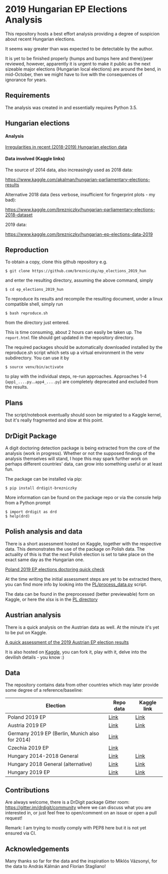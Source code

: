 2019 Hungarian EP Elections Analysis
====================================

This repository hosts a best effort analysis providing a degree of suspicion
about recent Hungarian elections.

It seems way greater than was expected to be detectable by the author.

It is yet to be finished properly (humps and bumps here and there)/peer
reviewed, however, apparently it is urgent to make it public as the next
sizeable major elections (Hungarian local elections) are around the bend, in
mid-October, then we might have to live with the consequences of ignorance for
years.


Requirements
------------

The analysis was created in and essentially requires Python 3.5.

Hungarian elections
-------------------

#### Analysis

[Irregularities in recent (2018-2019) Hungarian election data](https://nbviewer.jupyter.org/github/brezniczky/ep_elections_2019_hun/blob/master/report.ipynb)

#### Data involved (Kaggle links)

The source of 2014 data, also increasingly used as 2018 data:

https://www.kaggle.com/akalman/hungarian-parliamentary-elections-results

Alternative 2018 data (less verbose, insufficient for fingerprint plots - my
bad):

https://www.kaggle.com/brezniczky/hungarian-parliamentary-elections-2018-dataset

2019 data:

https://www.kaggle.com/brezniczky/hungarian-ep-elections-data-2019


Reproduction
------------

To obtain a copy, clone this github repository e.g.

    $ git clone https://github.com/brezniczky/ep_elections_2019_hun

and enter the resulting directory, assuming the above command, simply

    $ cd ep_elections_2019_hun

To reproduce its results and recompile the resulting document, under a linux
compatible shell, simply run

    $ bash reproduce.sh

from the directory just entered.

This is time consuming, about 2 hours can easily be taken up.
The `report.html` file should get updated in the repository directory.

The required packages should be automatically downloaded installed by the
reproduce.sh script which sets up a virtual environment in the venv
subdirectory. You can use it by

    $ source venv/bin/activate

to play with the individual steps, re-run approaches.
Approaches 1-4 (`app1_....py`...`app4_....py`) are completely deprecated and
excluded from the results.


Plans
-----

The script/notebook eventually should soon be migrated to a Kaggle kernel, but
it's really fragmented and slow at this point.


DrDigit Package
---------------

A digit doctoring detection package is being extracted from the core of the
analysis (work in progress).
Whether or not the supposed findings of the analysis themselves will stand, I
hope this may spark further work on perhaps different countries' data, can grow
into something useful or at least fun.

The package can be installed via pip:

    $ pip install drdigit-brezniczky

More information can be found on the package repo or via the console help from
a Python prompt

    $ import drdigit as drd
    $ help(drd)


Polish analysis and data
------------------------

There is a short assessment hosted on Kaggle, together with the respective data.
This demonstrates the use of the package on Polish data. The actuality of this
is that the next Polish election is set to take place on the exact same day as
the Hungarian one.

[Poland 2019 EP elections doctoring quick check](
https://www.kaggle.com/brezniczky/poland-2019-ep-elections-doctoring-quick-check/
)

At the time writing the initial assessment steps are yet to be extracted there,
you can find more info by looking into the [PL/process_data.py](
https://github.com/brezniczky/ep_elections_2019_hun/blob/master/PL/process_data.py
) script.

The data can be found in the preprocessed (better previewable) form on Kaggle,
or here the xlsx is in the [PL directory](
https://github.com/brezniczky/ep_elections_2019_hun/tree/master/PL
)


Austrian analysis
-----------------

There is a quick analysis on the Austrian data as well.
At the minute it's yet to be put on Kaggle.

[A quick assessment of the 2019 Austrian EP election results](
https://nbviewer.jupyter.org/github/brezniczky/ep_elections_2019_hun/blob/master/Austria%202019%20EP%20Elections.ipynb
)

It is also hosted on [Kaggle](https://www.kaggle.com/brezniczky/austria-2019-ep-elections-doctoring-quick-check), you can fork it, play with it, delve into the devilish details - you know :)


Data
----

The repository contains data from other countries which may later provide some
degree of a reference/baseline:

| Election | Repo data | Kaggle link |
| -------- | --------- | ----------- |
| Poland 2019 EP| [Link](https://github.com/brezniczky/ep_elections_2019_hun/tree/master/PL)|[Link](https://www.kaggle.com/brezniczky/2019-european-parliament-election-in-poland-data)|
| Austria 2019 EP| [Link](https://github.com/brezniczky/ep_elections_2019_hun/tree/master/AT)|[Link](https://www.kaggle.com/brezniczky/austrian-ep-elections-data-2019)|
| Germany 2019 EP (Berlin, Munich also for 2014)| [Link](https://github.com/brezniczky/ep_elections_2019_hun/tree/master/DE)||
| Czechia 2019 EP| [Link](https://github.com/brezniczky/ep_elections_2019_hun/tree/master/CZ)||
| Hungary 2014-2018 General| [Link](https://github.com/brezniczky/ep_elections_2019_hun/tree/master/AndrasKalman)|[Link](https://www.kaggle.com/akalman/hungarian-parliamentary-elections-results)|
| Hungary 2018 General (alternative)| [Link](https://github.com/brezniczky/ep_elections_2019_hun/tree/master/2018) | [Link](https://www.kaggle.com/brezniczky/hungarian-parliamentary-elections-2018-dataset)|
| Hungary 2019 EP| [Link](https://github.com/brezniczky/ep_elections_2019_hun/blob/master/EP_2019_szavaz_k_ri_eredm_ny.xlsx)|[Link](https://www.kaggle.com/brezniczky/hungarian-ep-elections-data-2019)|


Contributions
-------------

Are always welcome, there is a DrDigit package Gitter room:
https://gitter.im/drdigit/community where we can discuss what you are
interested in, or just feel free to open/comment on an issue or open a pull
request!

Remark: I am trying to mostly comply with PEP8 here but it is not yet
ensured via CI.


Acknowledgements
----------------

Many thanks so far for the data and the inspiration to Miklós Vázsonyi, for the data to András Kálmán and Florian
Stagliano!
